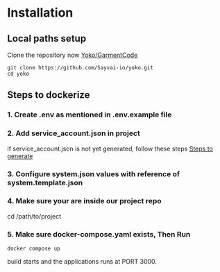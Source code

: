 # Installation

## Local paths setup

Clone the repository now [Yoko/GarmentCode](https://github.com/Sayvai-io/yoko.git)

    git clone https://github.com/Sayvai-io/yoko.git
    cd yoko

## Steps to dockerize

### 1. Create .env as mentioned in .env.example file
### 2. Add service_account.json in project

if service_account.json is not yet generated, follow these steps [Steps to generate](../db-backup-cron-app/README.md)

### 3. Configure system.json values with reference of system.template.json

### 4. Make sure your are inside our project repo

cd /path/to/project

### 5. Make sure docker-compose.yaml exists, Then Run

    docker compose up

build starts and the applications runs at PORT 3000.
